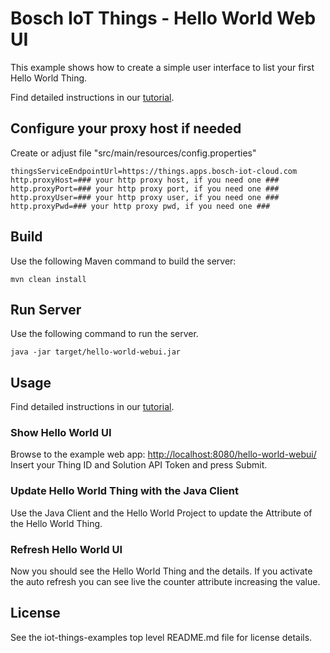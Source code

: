# Bosch IoT Things - Hello World Web UI

This example shows how to create a simple user interface to list your first Hello World Thing.

Find detailed instructions in our <a href="https://things.apps.bosch-iot-cloud.com/dokuwiki/doku.php?id=007-tutorial:client:03_business-view">tutorial</a>.

## Configure your proxy host if needed

Create or adjust file "src/main/resources/config.properties"

```
thingsServiceEndpointUrl=https://things.apps.bosch-iot-cloud.com
http.proxyHost=### your http proxy host, if you need one ###
http.proxyPort=### your http proxy port, if you need one ###
http.proxyUser=### your http proxy user, if you need one ###
http.proxyPwd=### your http proxy pwd, if you need one ###
```

## Build

Use the following Maven command to build the server:

    mvn clean install


## Run Server

Use the following command to run the server.

    java -jar target/hello-world-webui.jar


## Usage

Find detailed instructions in our <a href="https://things.apps.bosch-iot-cloud.com/dokuwiki/doku.php?id=007-tutorial:client:03_business-view">tutorial</a>.

### Show Hello World UI

Browse to the example web app: <http://localhost:8080/hello-world-webui/>
Insert your Thing ID and Solution API Token and press Submit. 

### Update Hello World Thing with the Java Client

Use the Java Client and the Hello World Project to update the Attribute of the Hello World Thing.

### Refresh Hello World UI

Now you should see the Hello World Thing and the details. If you activate the auto refresh you can see live the counter attribute increasing the value.

## License

See the iot-things-examples top level README.md file for license details.